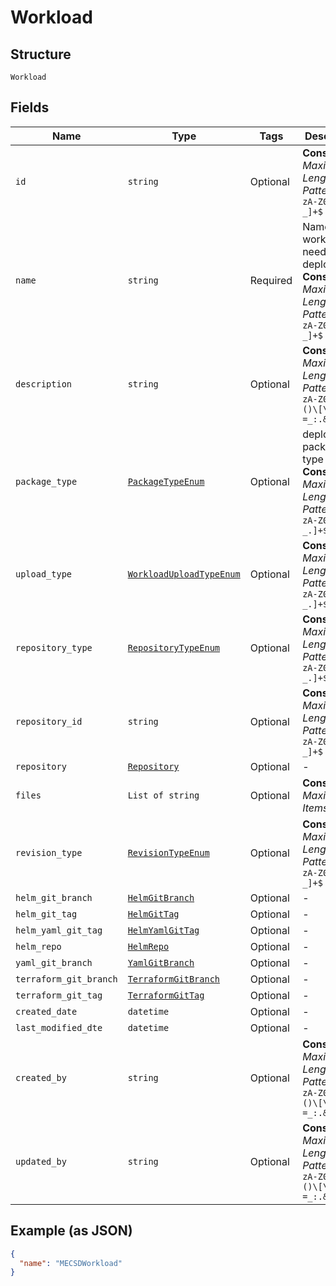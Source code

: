 
# Workload

## Structure

`Workload`

## Fields

| Name | Type | Tags | Description |
|  --- | --- | --- | --- |
| `id` | `string` | Optional | **Constraints**: *Maximum Length*: `64`, *Pattern*: `^[a-zA-Z0-9\-_]+$` |
| `name` | `string` | Required | Name of the workload needs to be deployed<br>**Constraints**: *Maximum Length*: `64`, *Pattern*: `^[a-zA-Z0-9\-_]+$` |
| `description` | `string` | Optional | **Constraints**: *Maximum Length*: `500`, *Pattern*: `^[a-zA-Z0-9?$@#()\[\]'!,+\-=_:.&*%\s]+$` |
| `package_type` | [`PackageTypeEnum`](../../doc/models/package-type-enum.md) | Optional | deployment package type<br>**Constraints**: *Maximum Length*: `100`, *Pattern*: `^[a-zA-Z0-9-_.]+$` |
| `upload_type` | [`WorkloadUploadTypeEnum`](../../doc/models/workload-upload-type-enum.md) | Optional | **Constraints**: *Maximum Length*: `100`, *Pattern*: `^[a-zA-Z0-9-_.]+$` |
| `repository_type` | [`RepositoryTypeEnum`](../../doc/models/repository-type-enum.md) | Optional | **Constraints**: *Maximum Length*: `100`, *Pattern*: `^[a-zA-Z0-9-_.]+$` |
| `repository_id` | `string` | Optional | **Constraints**: *Maximum Length*: `64`, *Pattern*: `^[a-zA-Z0-9\-_]+$` |
| `repository` | [`Repository`](../../doc/models/repository.md) | Optional | - |
| `files` | `List of string` | Optional | **Constraints**: *Maximum Items*: `10000` |
| `revision_type` | [`RevisionTypeEnum`](../../doc/models/revision-type-enum.md) | Optional | **Constraints**: *Maximum Length*: `64`, *Pattern*: `^[a-zA-Z0-9\-_]+$` |
| `helm_git_branch` | [`HelmGitBranch`](../../doc/models/helm-git-branch.md) | Optional | - |
| `helm_git_tag` | [`HelmGitTag`](../../doc/models/helm-git-tag.md) | Optional | - |
| `helm_yaml_git_tag` | [`HelmYamlGitTag`](../../doc/models/helm-yaml-git-tag.md) | Optional | - |
| `helm_repo` | [`HelmRepo`](../../doc/models/helm-repo.md) | Optional | - |
| `yaml_git_branch` | [`YamlGitBranch`](../../doc/models/yaml-git-branch.md) | Optional | - |
| `terraform_git_branch` | [`TerraformGitBranch`](../../doc/models/terraform-git-branch.md) | Optional | - |
| `terraform_git_tag` | [`TerraformGitTag`](../../doc/models/terraform-git-tag.md) | Optional | - |
| `created_date` | `datetime` | Optional | - |
| `last_modified_dte` | `datetime` | Optional | - |
| `created_by` | `string` | Optional | **Constraints**: *Maximum Length*: `500`, *Pattern*: `^[a-zA-Z0-9?$@#()\[\]'!,+\-=_:.&*%\s]+$` |
| `updated_by` | `string` | Optional | **Constraints**: *Maximum Length*: `500`, *Pattern*: `^[a-zA-Z0-9?$@#()\[\]'!,+\-=_:.&*%\s]+$` |

## Example (as JSON)

```json
{
  "name": "MECSDWorkload"
}
```

